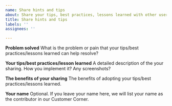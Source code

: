 ```yaml
---
name: Share hints and tips
about: Share your tips, best practices, lessons learned with other users.
title: Share hints and tips
labels: ''
assignees: ''

---
```


**Problem solved**
What is the problem or pain that your tips/best practices/lessons learned can help resolve?

**Your tips/best practices/lesson learned**
A detailed description of the your sharing. How you implement it? Any screenshots?

**The benefits of your sharing**
The benefits of adopting your tips/best practices/lessons learned.

**Your name**
Optional. If you leave your name here, we will list your name as the contributor in our Customer Corner.
